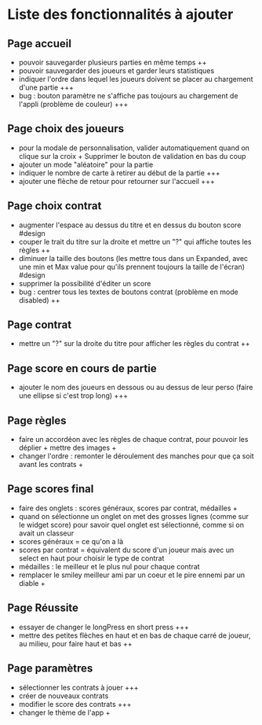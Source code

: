 # Liste des fonctionnalités à ajouter

## Page accueil

- pouvoir sauvegarder plusieurs parties en même temps ++
- pouvoir sauvegarder des joueurs et garder leurs statistiques
- indiquer l'ordre dans lequel les joueurs doivent se placer au chargement d'une partie +++
- bug : bouton paramètre ne s'affiche pas toujours au chargement de l'appli (problème de couleur)
  +++

## Page choix des joueurs

- pour la modale de personnalisation, valider automatiquement quand on clique sur la croix +
  Supprimer le bouton de validation en bas du coup
- ajouter un mode "aléatoire" pour la partie
- indiquer le nombre de carte à retirer au début de la partie +++
- ajouter une flèche de retour pour retourner sur l'accueil +++

## Page choix contrat

- augmenter l'espace au dessus du titre et en dessus du bouton score #design
- couper le trait du titre sur la droite et mettre un "?" qui affiche toutes les règles ++
- diminuer la taille des boutons (les mettre tous dans un Expanded, avec une min et Max value pour
  qu'ils prennent toujours la taille de l'écran) #design
- supprimer la possibilité d'éditer un score
- bug : centrer tous les textes de boutons contrat (problème en mode disabled) ++

## Page contrat

- mettre un "?" sur la droite du titre pour afficher les règles du contrat ++

## Page score en cours de partie

- ajouter le nom des joueurs en dessous ou au dessus de leur perso (faire une ellipse si c'est trop
  long) +++

## Page règles

- faire un accordéon avec les règles de chaque contrat, pour pouvoir les déplier + mettre des images
  +
- changer l'ordre : remonter le déroulement des manches pour que ça soit avant les contrats +

## Page scores final

- faire des onglets : scores généraux, scores par contrat, médailles +
- quand on sélectionne un onglet on met des grosses lignes (comme sur le widget score) pour savoir
  quel onglet est sélectionné, comme si on avait un classeur
- scores généraux = ce qu'on a là
- scores par contrat = équivalent du score d'un joueur mais avec un select en haut pour choisir le
  type de contrat
- médailles : le meilleur et le plus nul pour chaque contrat
- remplacer le smiley meilleur ami par un coeur et le pire ennemi par un diable +

## Page Réussite

- essayer de changer le longPress en short press +++
- mettre des petites flèches en haut et en bas de chaque carré de joueur, au milieu, pour faire haut
  et bas ++

## Page paramètres

- sélectionner les contrats à jouer +++
- créer de nouveaux contrats
- modifier le score des contrats +++
- changer le thème de l'app +
